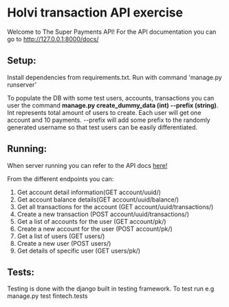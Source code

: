 Holvi transaction API exercise 
==============================

Welcome to The Super Payments API!
For the API documentation you can go to http://127.0.0.1:8000/docs/

Setup:
--------------------
Install dependencies from requirements.txt. 
Run with command 'manage.py runserver'

To populate the DB with some test users, accounts, transactions you
can user the command <strong>manage.py create_dummy_data (int) --prefix (string)</strong>.
Int represents total amount of users to create. Each user will get one account
and 10 payments. --prefix will add some prefix to the randomly generated username
so that test users can be easily differentiated.

Running:
--------------
When server running you can refer to the API docs <a href=http://127.0.0.1:8000/docs/> here!</a>

From the different endpoints you can: 
   1. Get account detail information(GET account/uuid/)
   2. Get account balance details(GET account/uuid/balance/)
   3. Get all transactions for the account (GET account/uuid/transactions/)
   4. Create a new transaction (POST account/uuid/transactions/)
   5. Get a list of accounts for the user (GET account/pk/)
   6. Create a new account for the user (POST account/pk/)
   7. Get a list of users (GET users/)
   8. Create a new user (POST users/)
   9. Get details of specific user (GET users/pk/)

Tests:
--------------
Testing is done with the django built in testing framework.
To test run e.g manage.py test fintech.tests 
